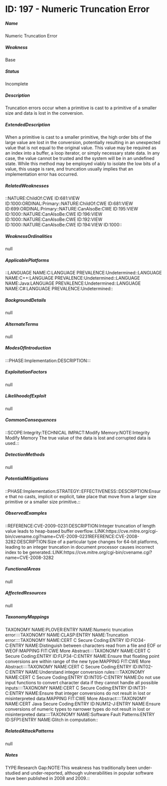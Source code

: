 # ID: 197 - Numeric Truncation Error
<h5>Name</h5>Numeric Truncation Error
<h5>Weakness</h5>Base
<h5>Status</h5>Incomplete
<h5>Description</h5>Truncation errors occur when a primitive is cast to a primitive of a smaller size and data is lost in the conversion.
<h5>ExtendedDescription</h5>When a primitive is cast to a smaller primitive, the high order bits of the large value are lost in the conversion, potentially resulting in an unexpected value that is not equal to the original value. This value may be required as an index into a buffer, a loop iterator, or simply necessary state data. In any case, the value cannot be trusted and the system will be in an undefined state. While this method may be employed viably to isolate the low bits of a value, this usage is rare, and truncation usually implies that an implementation error has occurred.
<h5>RelatedWeaknesses</h5>::NATURE:ChildOf:CWE ID:681:VIEW ID:1000:ORDINAL:Primary::NATURE:ChildOf:CWE ID:681:VIEW ID:699:ORDINAL:Primary::NATURE:CanAlsoBe:CWE ID:195:VIEW ID:1000::NATURE:CanAlsoBe:CWE ID:196:VIEW ID:1000::NATURE:CanAlsoBe:CWE ID:192:VIEW ID:1000::NATURE:CanAlsoBe:CWE ID:194:VIEW ID:1000::
<h5>WeaknessOrdinalities</h5>null
<h5>ApplicablePlatforms</h5>::LANGUAGE NAME:C:LANGUAGE PREVALENCE:Undetermined::LANGUAGE NAME:C++:LANGUAGE PREVALENCE:Undetermined::LANGUAGE NAME:Java:LANGUAGE PREVALENCE:Undetermined::LANGUAGE NAME:C#:LANGUAGE PREVALENCE:Undetermined::
<h5>BackgroundDetails</h5>null
<h5>AlternateTerms</h5>null
<h5>ModesOfIntroduction</h5>:::PHASE:Implementation:DESCRIPTION:::
<h5>ExploitationFactors</h5>null
<h5>LikelihoodofExploit</h5>null
<h5>CommonConsequences</h5>::SCOPE:Integrity:TECHNICAL IMPACT:Modify Memory:NOTE:Integrity Modify Memory The true value of the data is lost and corrupted data is used.::
<h5>DetectionMethods</h5>null
<h5>PotentialMitigations</h5>::PHASE:Implementation:STRATEGY::EFFECTIVENESS::DESCRIPTION:Ensure that no casts, implicit or explicit, take place that move from a larger size primitive or a smaller size primitive.::
<h5>ObservedExamples</h5>::REFERENCE:CVE-2009-0231:DESCRIPTION:Integer truncation of length value leads to heap-based buffer overflow.:LINK:https://cve.mitre.org/cgi-bin/cvename.cgi?name=CVE-2009-0231REFERENCE:CVE-2008-3282:DESCRIPTION:Size of a particular type changes for 64-bit platforms, leading to an integer truncation in document processor causes incorrect index to be generated.:LINK:https://cve.mitre.org/cgi-bin/cvename.cgi?name=CVE-2008-3282
<h5>FunctionalAreas</h5>null
<h5>AffectedResources</h5>null
<h5>TaxonomyMappings</h5>TAXONOMY NAME:PLOVER:ENTRY NAME:Numeric truncation error::::TAXONOMY NAME:CLASP:ENTRY NAME:Truncation error::::TAXONOMY NAME:CERT C Secure Coding:ENTRY ID:FIO34-C:ENTRY NAME:Distinguish between characters read from a file and EOF or WEOF:MAPPING FIT:CWE More Abstract::::TAXONOMY NAME:CERT C Secure Coding:ENTRY ID:FLP34-C:ENTRY NAME:Ensure that floating point conversions are within range of the new type:MAPPING FIT:CWE More Abstract::::TAXONOMY NAME:CERT C Secure Coding:ENTRY ID:INT02-C:ENTRY NAME:Understand integer conversion rules::::TAXONOMY NAME:CERT C Secure Coding:ENTRY ID:INT05-C:ENTRY NAME:Do not use input functions to convert character data if they cannot handle all possible inputs::::TAXONOMY NAME:CERT C Secure Coding:ENTRY ID:INT31-C:ENTRY NAME:Ensure that integer conversions do not result in lost or misinterpreted data:MAPPING FIT:CWE More Abstract::::TAXONOMY NAME:CERT Java Secure Coding:ENTRY ID:NUM12-J:ENTRY NAME:Ensure conversions of numeric types to narrower types do not result in lost or misinterpreted data::::TAXONOMY NAME:Software Fault Patterns:ENTRY ID:SFP1:ENTRY NAME:Glitch in computation::
<h5>RelatedAttackPatterns</h5>null
<h5>Notes</h5>TYPE:Research Gap:NOTE:This weakness has traditionally been under-studied and under-reported, although vulnerabilities in popular software have been published in 2008 and 2009.::


